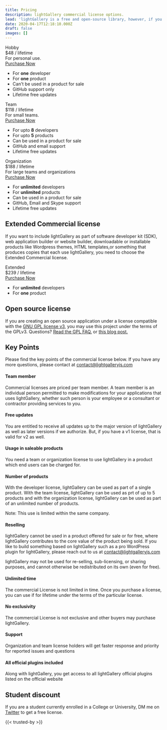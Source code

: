 ```yaml
---
title: Pricing
description: lightGallery commercial license options.
lead: 'lightGallery is a free and open-source library, however, if you are using the library for business, commercial sites, projects, and applications, choose the commercial license to keep your source proprietary, to yourself. '
date: 2020-04-17T12:18:10.000Z
draft: false
images: []
---
```


<div class="container-xl">
    <div class="price-container"></div>
    <div class="pricing-list justify-content-center">
        <div class="pricing-list-item">
            <div class="pricing-type">Hobby</div>
            <div class="pricing-cost" data-pd-original-price="48">
                <span data-pd-updated-price-formatted>$48</span> <span class="pricing-cost-label">/ lifetime</span> <span class="pricing-original"   data-pd-original-price-display="58" data-pd-original-price="48"><span data-pd-updated-price-formatted></span></span>
            </div>
            <div class="pricing-desc">
                For personal use.
            </div>
            <div class="d-grid pricing-btn-wrap">
                <a href="https://api.paritydeals.com/api/v1/lemon-squeezy-buy-now/?store_id=10718&variants=38778,38130,38780&pd_suite_id=801&success_url=https://www.lightgalleryjs.com/" target="_blank"  class="btn btn-outline-primary">Purchase Now</a>
            </div>
            <ul class="pricing-terms">
                <li>For <b>one</b> developer</li>
                <li>For <b>one</b> product</li>
                <li>Can't be used in a product for sale</li>
                <li>GitHub support only</li>
                <li>Lifetime free updates</li>
            </ul>
        </div>
        <div class="pricing-list-item">
            <div class="pricing-type">Team</div>
            <div class="pricing-cost" data-pd-original-price="118">
                <span data-pd-updated-price-formatted>$118</span> <span class="pricing-cost-label">/ lifetime <span class="pricing-original"   data-pd-original-price-display="148" data-pd-original-price="118"><span data-pd-updated-price-formatted></span></span>
            </div>
            <div class="pricing-desc">
                For small teams.
            </div>
            <div class="d-grid pricing-btn-wrap">
                <a href="https://api.paritydeals.com/api/v1/lemon-squeezy-buy-now/?store_id=10718&variants=38780,38778,38130&pd_suite_id=801&success_url=https://www.lightgalleryjs.com/" target="_blank" class="btn btn-outline-primary">Purchase Now</a>
            </div>
            <ul class="pricing-terms">
                <li>For upto <b>8</b> developers</li>
                <li>For upto <b>5</b> products</li>
                <li>Can be used in a product for sale</li>
                <li>GitHub and email support</li>
                <li>Lifetime free updates</li>
            </ul>
        </div>
        <div class="pricing-list-item">
            <div class="pricing-type">Organization</div>
            <div class="pricing-cost" data-pd-original-price="188">
                <span data-pd-updated-price-formatted>$188</span> <span class="pricing-cost-label">/ lifetime <span class="pricing-original"   data-pd-original-price-display="238" data-pd-original-price="188"><span data-pd-updated-price-formatted></span></span>
            </div>
            <div class="pricing-desc">
                For large teams and organizations
            </div>
            <div class="d-grid pricing-btn-wrap">
                <a href="https://api.paritydeals.com/api/v1/lemon-squeezy-buy-now/?store_id=10718&variants=38130,38778,38780&pd_suite_id=801&success_url=https://www.lightgalleryjs.com/" target="_blank" class="btn btn-outline-primary">Purchase Now</a>
            </div>
            <ul class="pricing-terms">
                <li>For <b>unlimited</b> developers</li>
                <li>For <b>unlimited</b> products</li>
                <li>Can be used in a product for sale</li>
                <li>GitHub, Email and Skype support</li>
                <li>Lifetime free updates</li>
            </ul>
        </div>
    </div>
</div>
<div class="container-xl pricing-section">
    <div class="row justify-content-center">
        <div class="col-md-6">
            <h2 class="align-center">Extended Commercial license</h2>
            <p>If you want to include lightGallery as part of software developer kit (SDK), web application builder or website builder, downloadable or installable products like Wordpress themes, HTML templates,or something that produces copies that each use lightGallery, you need to choose the Extended Commercial license.
        </div>
    </div>
    <div class="pricing-list justify-content-center">
        <div class="pricing-list-item pricing-list-item-colored">
            <div class="pricing-type">Extended</div>
            <div class="pricing-cost" data-pd-original-price="239">
                <span data-pd-updated-price-formatted>$239</span> <span class="pricing-cost-label">/ lifetime <span class="pricing-original"   data-pd-original-price-display="239" data-pd-original-price="239"><span data-pd-updated-price-formatted></span></span>
            </div>
            <div class="d-grid pricing-btn-wrap">
                <a href="https://api.paritydeals.com/api/v1/lemon-squeezy-buy-now/?store_id=10718&variants=40321&pd_suite_id=801&success_url=https://www.lightgalleryjs.com/" target="_blank" class="btn btn-white">Purchase Now</a>
            </div>
            <ul class="pricing-terms">
                <li>For <b>unlimited</b> developers</li>
                <li>For <b>one</b> product</li>
            </ul>
        </div>
    </div>
</div>
<div class="container-xl pricing-section">
    <div class="row justify-content-center">
        <div class="col-md-6">
            <h2 class="align-center">Open source license</h2>
            <p>If you are creating an open source application under a license compatible with the <a target="_blank" href="https://www.gnu.org/licenses/gpl-3.0.html">GNU GPL license v3</a>, you may use this project under the terms of the GPLv3. Questions? <a target="_blank" href="https://www.gnu.org/licenses/gpl-faq.html#GPLRequireSourcePostedPublic">Read the GPL FAQ.</a> or <a target="_blank" href="http://greendrake.info/publications/js-gpl">this blog post.</a></p>
        </div>
    </div>
</div>

<div class="container-xl pricing-section">
    <div class="row justify-content-center pricing-points">
        <div class="col-md-6">
            <h2 class="align-center">Key Points</h2>
            <p>Please find the key points of the commercial license below. If you have any more questions, please contact at <a href="mailto:contact@lightgalleryjs.com">contact@lightgalleryjs.com</a></p>
            <div class="pricing-points-item">
                <h4>Team member</h4>
                <p>Commercial licenses are priced per team member. A team member is an individual person permitted to make modifications for your applications that uses lightGallery, whether such person is your employee or a consultant or contractor providing services to you.</p>
            </div>
            <div class="pricing-points-item">
                <h4>Free updates</h4>
                <p>You are entitled to receive all updates up to the major version of lightGallery as well as later versions if we authorize. But, if you have a v1 license, that is valid for v2 as well.</p>
            </div>
            <div class="pricing-points-item">
                <h4>Usage in saleable products</h4>
                <p>You need a team or organization license to use lightGallery in a product which end users can be charged for.</p>
            </div>
            <div class="pricing-points-item">
                <h4>Number of products</h4>
                <p>With the developer license, lightGallery can be used as part of a single product. With the team license, lightGallery can be used as prt of up to 5 products and with the organization license, lightGallery can be used as part of an unlimited number of products. </p>
                <p>Note: This use is limited within the same company. </p>
            </div>
            <div class="pricing-points-item">
                <h4>Reselling</h4>
                <p>lightGallery cannot be used in a product offered for sale or for free, where lightGallery contributes to the core value of the product being sold. If you like to build something based on lightGallery such as a pro WordPress plugin for lightGallery, please reach out to us at <a href="mailto:contact@lightgalleryjs.com">contact@lightgalleryjs.com</a></p>
                <p>lightGallery may not be used for re-selling, sub-licensing, or sharing purposes, and cannot otherwise be redistributed on its own (even for free).</p>
            </div>
            <div class="pricing-points-item">
                <h4>Unlimited time</h4>
                <p>The commercial License is not limited in time. Once you purchase a license, you can use if for lifetime under the terms of the particular license.</p>
            </div>
            <div class="pricing-points-item">
                <h4>No exclusivity</h4>
                <p>The commercial License is not exclusive and other buyers may purchase lightGallery.</p>
            </div>
            <div class="pricing-points-item">
                <h4>Support</h4>
                <p>Organization and team license holders will get faster response and priority for reported issues and questions</p>
            </div>
            <div class="pricing-points-item">
                <h4>All official plugins included</h4>
                <p>Along with lightGallery, you get access to all lightGallery official plugins listed on the official website</p>
            </div>
        </div>
    </div>
</div>
<div class="container-xl pricing-section">
    <div class="row justify-content-center pricing-points">
        <div class="col-md-6">
            <h2 class="align-center">Student discount </h2>
            <p>If you are a student currently enrolled in a College or University, DM me on <a href="https://twitter.com/SachinNeravath">Twitter</a> to get a free license.</p>
        </div>
    </div>
</div>

{{< trusted-by >}}
